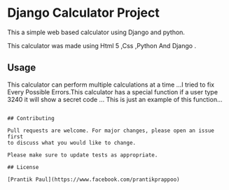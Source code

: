 # Django Calculator Project

This a simple web based calculator using Django and python.



This calculator was made using Html 5 ,Css ,Python And Django .

## Usage

This calculator can perform multiple calculations at a time ...I tried to fix Every Possible Errors.This calculator has a special function if a user type 3240 it will show a secret code ... This is just an example of this function... 

```

## Contributing

Pull requests are welcome. For major changes, please open an issue first
to discuss what you would like to change.

Please make sure to update tests as appropriate.

## License

[Prantik Paul](https://www.facebook.com/prantikprappoo)
